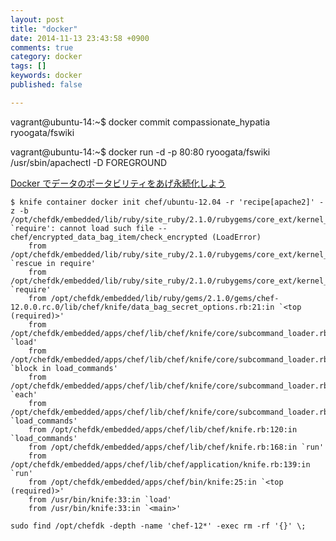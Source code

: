 ```yaml
---
layout: post
title: "docker"
date: 2014-11-13 23:43:58 +0900
comments: true
category: docker
tags: []
keywords: docker
published: false

---
```


vagrant@ubuntu-14:~$ docker commit compassionate_hypatia ryoogata/fswiki

vagrant@ubuntu-14:~$ docker run -d -p 80:80 ryoogata/fswiki /usr/sbin/apachectl -D FOREGROUND


[Docker でデータのポータビリティをあげ永続化しよう](http://qiita.com/mopemope/items/b05ff7f603a5ad74bf55)

```
$ knife container docker init chef/ubuntu-12.04 -r 'recipe[apache2]' -z -b
/opt/chefdk/embedded/lib/ruby/site_ruby/2.1.0/rubygems/core_ext/kernel_require.rb:128:in `require': cannot load such file -- chef/encrypted_data_bag_item/check_encrypted (LoadError)
	from /opt/chefdk/embedded/lib/ruby/site_ruby/2.1.0/rubygems/core_ext/kernel_require.rb:128:in `rescue in require'
	from /opt/chefdk/embedded/lib/ruby/site_ruby/2.1.0/rubygems/core_ext/kernel_require.rb:39:in `require'
	from /opt/chefdk/embedded/lib/ruby/gems/2.1.0/gems/chef-12.0.0.rc.0/lib/chef/knife/data_bag_secret_options.rb:21:in `<top (required)>'
	from /opt/chefdk/embedded/apps/chef/lib/chef/knife/core/subcommand_loader.rb:34:in `load'
	from /opt/chefdk/embedded/apps/chef/lib/chef/knife/core/subcommand_loader.rb:34:in `block in load_commands'
	from /opt/chefdk/embedded/apps/chef/lib/chef/knife/core/subcommand_loader.rb:34:in `each'
	from /opt/chefdk/embedded/apps/chef/lib/chef/knife/core/subcommand_loader.rb:34:in `load_commands'
	from /opt/chefdk/embedded/apps/chef/lib/chef/knife.rb:120:in `load_commands'
	from /opt/chefdk/embedded/apps/chef/lib/chef/knife.rb:168:in `run'
	from /opt/chefdk/embedded/apps/chef/lib/chef/application/knife.rb:139:in `run'
	from /opt/chefdk/embedded/apps/chef/bin/knife:25:in `<top (required)>'
	from /usr/bin/knife:33:in `load'
	from /usr/bin/knife:33:in `<main>'
```

```	
sudo find /opt/chefdk -depth -name 'chef-12*' -exec rm -rf '{}' \;
```
